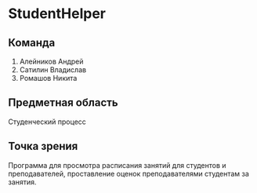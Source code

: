 # StudentHelper
## Команда
1. Алейников Андрей
2. Сатилин Владислав
3. Ромашов Никита

## Предметная область
Студенческий процесс

## Точка зрения
Программа для просмотра расписания занятий для студентов и преподавателей, проставление оценок преподавателями студентам за занятия.
